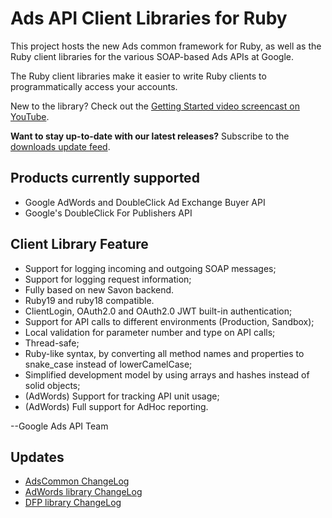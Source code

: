 # Ads API Client Libraries for Ruby

This project hosts the new Ads common framework for Ruby, as well as the Ruby client libraries for the various SOAP-based Ads APIs at Google.

The Ruby client libraries make it easier to write Ruby clients to programmatically access your accounts.

New to the library? Check out the [Getting Started video screencast on YouTube](http://www.youtube.com/watch?v=PJx6oRyZx2Y).

**Want to stay up-to-date with our latest releases?** Subscribe to the [downloads update feed](http://fusion.google.com/add?feedurl=http://code.google.com/feeds/p/google-api-ads-ruby/downloads/basic).

## Products currently supported

 - Google AdWords and DoubleClick Ad Exchange Buyer API
 - Google's DoubleClick For Publishers API

## Client Library Feature

 - Support for logging incoming and outgoing SOAP messages;
 - Support for logging request information;
 - Fully based on new Savon backend.
 - Ruby19 and ruby18 compatible.
 - ClientLogin, OAuth2.0 and OAuth2.0 JWT built-in authentication;
 - Support for API calls to different environments (Production, Sandbox);
 - Local validation for parameter number and type on API calls;
 - Thread-safe;
 - Ruby-like syntax, by converting all method names and properties to snake\_case instead of lowerCamelCase;
 - Simplified development model by using arrays and hashes instead of solid objects;
 - (AdWords) Support for tracking API unit usage;
 - (AdWords) Full support for AdHoc reporting.

--Google Ads API Team

## Updates

 - [AdsCommon ChangeLog](http://code.google.com/p/google-api-ads-ruby/source/browse/ads_common/ChangeLog)
 - [AdWords library ChangeLog](http://code.google.com/p/google-api-ads-ruby/source/browse/adwords_api/ChangeLog)
 - [DFP library ChangeLog](http://code.google.com/p/google-api-ads-ruby/source/browse/dfp_api/ChangeLog)
